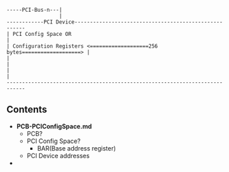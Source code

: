 ```
-----PCI-Bus-n---|
                 |
------------PCI Device------------------------------------------------------
| PCI Config Space OR                                                       |
| Configuration Registers <===================256 bytes===================> |
|                                                                           |
|                                                                           |
----------------------------------------------------------------------------
```

## Contents
- **PCB-PCIConfigSpace.md**
  - PCB?
  - PCI Config Space?
    - BAR(Base address register)
  - PCI Device addresses
- 
